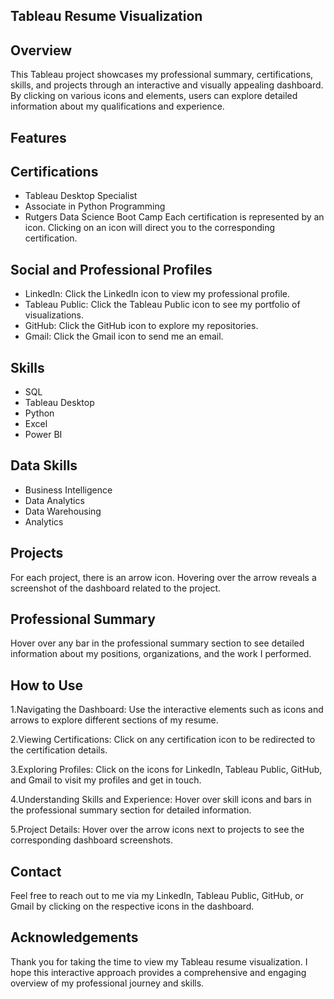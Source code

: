 ## Tableau Resume Visualization
## Overview
This Tableau project showcases my professional summary, certifications, skills, and projects through an interactive and visually appealing dashboard. By clicking on various icons and elements, users can explore detailed information about my qualifications and experience.

## Features
## Certifications
*    Tableau Desktop Specialist
*    Associate in Python Programming
*    Rutgers Data Science Boot Camp
Each certification is represented by an icon. Clicking on an icon will direct you to the corresponding certification.

## Social and Professional Profiles
*    LinkedIn: Click the LinkedIn icon to view my professional profile.
*    Tableau Public: Click the Tableau Public icon to see my portfolio of visualizations.
*    GitHub: Click the GitHub icon to explore my repositories.
*    Gmail: Click the Gmail icon to send me an email.

## Skills
*    SQL
*    Tableau Desktop
*    Python
*    Excel
*    Power BI

## Data Skills
*    Business Intelligence
*    Data Analytics
*    Data Warehousing
*    Analytics
  
## Projects
For each project, there is an arrow icon. Hovering over the arrow reveals a screenshot of the dashboard related to the project.

## Professional Summary
Hover over any bar in the professional summary section to see detailed information about my positions, organizations, and the work I performed.

## How to Use
1.Navigating the Dashboard: Use the interactive elements such as icons and arrows to explore different sections of my resume.

2.Viewing Certifications: Click on any certification icon to be redirected to the certification details.

3.Exploring Profiles: Click on the icons for LinkedIn, Tableau Public, GitHub, and Gmail to visit my profiles and get in touch.

4.Understanding Skills and Experience: Hover over skill icons and bars in the professional summary section for detailed information.

5.Project Details: Hover over the arrow icons next to projects to see the corresponding dashboard screenshots.

## Contact
Feel free to reach out to me via my LinkedIn, Tableau Public, GitHub, or Gmail by clicking on the respective icons in the dashboard.

## Acknowledgements
Thank you for taking the time to view my Tableau resume visualization. I hope this interactive approach provides a comprehensive and engaging overview of my professional journey and skills.

